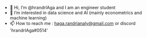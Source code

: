 - 👋 Hi, I’m @hrandrIAga and I am an engineer student
- 👀 I’m interested in data science and AI (mainly econometrics and machine learning)
- 📫 How to reach me : haga.randrianaly@gmail.com or discord 'hrandrIAga#0514'

<!---
hrandrIAga/hrandrIAga is a ✨ special ✨ repository because its `README.md` (this file) appears on your GitHub profile.
You can click the Preview link to take a look at your changes.
--->
